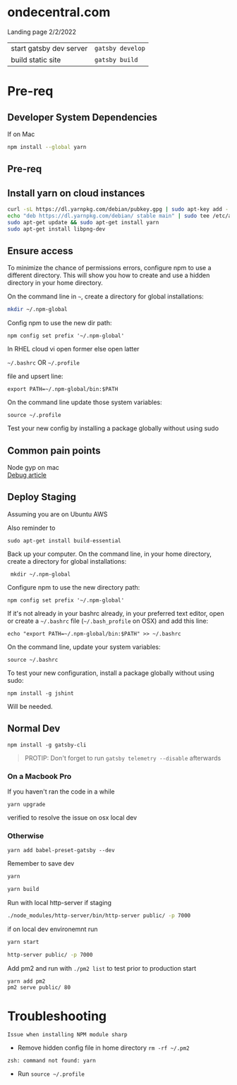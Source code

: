 # ondecentral.com

Landing page 2/2/2022



|                         |                  |
| ----------------------- | ---------------- |
| start gatsby dev server | `gatsby develop` |
| build static site       | `gatsby build`   |

# Pre-req

## Developer System Dependencies

If on Mac

```zsh
npm install --global yarn
```



## Pre-req


## Install yarn on cloud instances

```bash
curl -sL https://dl.yarnpkg.com/debian/pubkey.gpg | sudo apt-key add -
echo "deb https://dl.yarnpkg.com/debian/ stable main" | sudo tee /etc/apt/sources.list.d/yarn.list
sudo apt-get update && sudo apt-get install yarn
sudo apt-get install libpng-dev
```


## Ensure access

To minimize the chance of permissions errors, configure npm to use a different directory. This will show you how to create and use a hidden directory in your home directory.

On the command line in `~`, create a directory for global installations:

```bash
mkdir ~/.npm-global
```

Config npm to use the new dir path:

`npm config set prefix '~/.npm-global'`

In RHEL cloud vi open former else open latter

`~/.bashrc` OR `~/.profile`

file and upsert line:

`export PATH=~/.npm-global/bin:$PATH`

On the command line update those system variables:

`source ~/.profile`

Test your new config by installing a package globally without using sudo

## Common pain points

Node gyp on mac  
[Debug article](https://codeforgeek.com/make-failed-with-exit-code-2/)

## Deploy Staging

Assuming you are on Ubuntu AWS

Also reminder to

```
sudo apt-get install build-essential
```

Back up your computer.
On the command line, in your home directory, create a directory for global installations:

```
 mkdir ~/.npm-global
```

Configure npm to use the new directory path:

```
npm config set prefix '~/.npm-global'
```

If it's not already in your bashrc already, in your preferred text editor, open or create a `~/.bashrc` file (`~/.bash_profile` on OSX) and add this line:

```
echo "export PATH=~/.npm-global/bin:$PATH" >> ~/.bashrc
```

On the command line, update your system variables:

```
source ~/.bashrc
```

To test your new configuration, install a package globally without using sudo:

```
npm install -g jshint
```

Will be needed.

## Normal Dev

```
npm install -g gatsby-cli
```

> PROTIP: Don't forget to run `gatsby telemetry --disable` afterwards

### On a Macbook Pro

If you haven't ran the code in a while

`yarn upgrade`

verified to resolve the issue on osx local dev

### Otherwise

```
yarn add babel-preset-gatsby --dev
```

Remember to save dev

```zsh
yarn
```

```zsh
yarn build
```

Run with local http-server if staging

```zsh
./node_modules/http-server/bin/http-server public/ -p 7000
```

if on local dev environemnt run

```zsh
yarn start
```

```zsh
http-server public/ -p 7000
```

Add pm2 and run with `./pm2 list` to test prior to production start

```zsh
yarn add pm2
pm2 serve public/ 80
```

# Troubleshooting

`Issue when installing NPM module sharp`

* Remove hidden config file in home directory `rm -rf ~/.pm2`


`zsh: command not found: yarn`

* Run `source ~/.profile`


